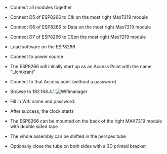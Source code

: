 - Connect all modules together
- Connect D5 of ESP8266 to Clk on the most right Max7219 module 
- Connect D6 of ESP8266 to Data on the most right Max7219 module 
- Connect D7 of ESP8266 to CSon the most right Max7219 module
- Load software on the ESP8266
- Connect to power source
- The ESP8266 will initially start up as an Access Point with the name "Lichtkrant"
- Connect to that Access point (without a password)
- Browse to 192.168.4.1
 ![Wifimanager](https://github.com/rvangelder11/Tube_Clock/assets/90907092/e015b7f6-2212-4e08-b1be-d5a43b859e64)

- Fill in Wifi name and password.
- After success, the clock starts
- The ESP8266 can be mounted on the back of the right MAX7219 module with double sided tape
- The whole assembly can be shifted in the perspex tube
- Optionally close the tube on both sides with a 3D printed bracket 
